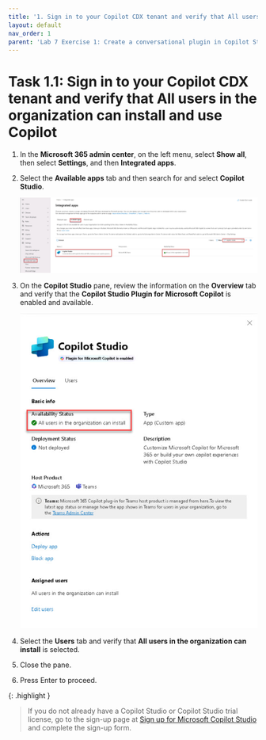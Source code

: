```yaml
---
title: '1. Sign in to your Copilot CDX tenant and verify that All users in the organization can install and use Copilot'
layout: default
nav_order: 1
parent: 'Lab 7 Exercise 1: Create a conversational plugin in Copilot Studio'
---
```


# Task 1.1: Sign in to your Copilot CDX tenant and verify that All users in the organization can install and use Copilot

1. In the **Microsoft 365 admin center**, on the left menu, select **Show all**, then select **Settings**, and then **Integrated apps**. 
 

1. Select the **Available apps** tab and then search for and select **Copilot Studio**. 

    ![a2.jpg](../media/lab7/a2.jpg) 

1. On the **Copilot Studio** pane, review the information on the **Overview** tab and verify that the **Copilot Studio Plugin for Microsoft Copilot** is enabled and available.

    ![a3.jpg](../media/lab7/a3.jpg)     

1. Select the **Users** tab and verify that **All users in the organization can install** is selected.
  
1. Close the pane. 

1. Press Enter to proceed.

{: .highlight }
> If you do not already have a Copilot Studio or Copilot Studio trial license, go to the sign-up page at [Sign up for Microsoft Copilot Studio](https://go.microsoft.com/fwlink/?LinkId=2107702) and complete the sign-up form.

